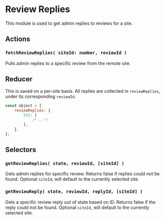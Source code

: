 # Review Replies

This module is used to get admin replies to reviews for a site.

## Actions

### `fetchReviewReplies( siteId: number, reviewId )`

Pulls admin replies to a specific review from the remote site.

## Reducer

This is saved on a per-site basis. All replies are collected in `reviewReplies`, under its corresponding `reviewId`.

```js
const object = {
	reviewReplies: {
		555: [
			/*...*/
		],
	},
};
```

## Selectors

### `getReviewReplies( state, reviewId, [siteId] )`

Gets admin replies for specific review. Returns false if replies could not be found. Optional `siteId`, will default to the currently selected site.

### `getReviewReply( state, reviewId, replyId, [siteId] )`

Gets a specific review reply out of state based on ID. Returns false if the reply could not be found. Optional `siteId`, will default to the currently selected site.
